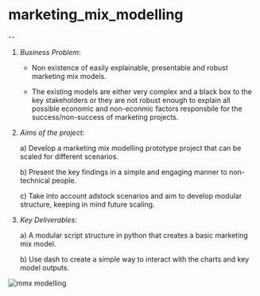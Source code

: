 # marketing_mix_modelling

--

1. *Business Problem*:
   
    - Non existence of easily explainable, presentable and robust
      marketing mix models.

    - The existing models are either very complex and a black box to the
      key stakeholders or they are not robust enough to explain all
      possible economic and non-econmic factors responsbile for the
      success/non-success of marketing projects.

2. *Aims of the project*:
   
      a) Develop a marketing mix modelling prototype project that can be
         scaled for different scenarios.

      b) Present the key findings in a simple and engaging manner to non-
         technical people.

      c) Take into account adstock scenarios and aim to develop modular 
         structure, keeping in mind future scaling.

3. *Key Deliverables*:
   
      a) A modular script structure in python that creates a basic 
         marketing mix model.

      b) Use dash to create a simple way to interact with the charts and 
         key model outputs.





![mmx modelling](https://github.com/ivm25/marketing_mix_modelling/assets/44321100/825b2feb-9466-4424-9569-d56c18e0310b)
